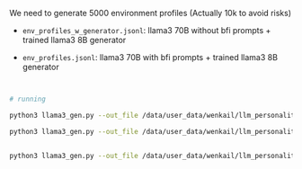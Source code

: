 We need to generate 5000 environment profiles (Actually 10k to avoid risks)


- `env_profiles_w_generator.jsonl`: llama3 70B without bfi prompts + trained llama3 8B generator

- `env_profiles.jsonl`: llama3 70B with bfi prompts + trained llama3 8B generator

```bash


# running

python3 llama3_gen.py --out_file /data/user_data/wenkail/llm_personality/profiles/env_profiles_1.jsonl --alpha 0.5 --chunk 1/5

python3 llama3_gen.py --out_file /data/user_data/wenkail/llm_personality/profiles/env_profiles_1_alpha0.jsonl --alpha 0.0 --chunk 1/5


python3 llama3_gen.py --out_file /data/user_data/wenkail/llm_personality/profiles/env_profiles_1_alpha1.jsonl --alpha 1.0 --chunk 1/5






```